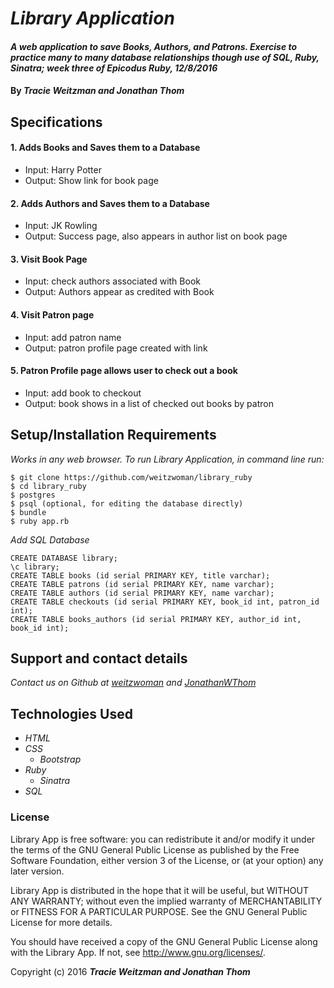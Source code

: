 # _Library Application_

#### _A web application to save Books, Authors, and Patrons. Exercise to practice many to many database relationships though use of SQL, Ruby, Sinatra; week three of Epicodus Ruby, 12/8/2016_

#### By _**Tracie Weitzman and Jonathan Thom**_

## Specifications

#### 1. Adds Books and Saves them to a Database
* Input: Harry Potter
* Output: Show link for book page

#### 2. Adds Authors and Saves them to a Database
* Input: JK Rowling
* Output: Success page, also appears in author list on book page

#### 3. Visit Book Page
* Input: check authors associated with Book
* Output: Authors appear as credited with Book

#### 4. Visit Patron page
* Input: add patron name
* Output: patron profile page created with link

#### 5. Patron Profile page allows user to check out a book
* Input: add book to checkout
* Output: book shows in a list of checked out books by patron

## Setup/Installation Requirements

_Works in any web browser. To run Library Application, in command line run:_

```
$ git clone https://github.com/weitzwoman/library_ruby
$ cd library_ruby
$ postgres
$ psql (optional, for editing the database directly)
$ bundle
$ ruby app.rb
```

_Add SQL Database_

```
CREATE DATABASE library;
\c library;
CREATE TABLE books (id serial PRIMARY KEY, title varchar);
CREATE TABLE patrons (id serial PRIMARY KEY, name varchar);
CREATE TABLE authors (id serial PRIMARY KEY, name varchar);
CREATE TABLE checkouts (id serial PRIMARY KEY, book_id int, patron_id int);
CREATE TABLE books_authors (id serial PRIMARY KEY, author_id int, book_id int);
```

## Support and contact details

_Contact us on Github at [weitzwoman](https://github.com/weitzwoman) and [JonathanWThom](https://github.com/JonathanWThom)_

## Technologies Used

* _HTML_
* _CSS_
  * _Bootstrap_
* _Ruby_
  * _Sinatra_
* _SQL_


### License

Library App is free software: you can redistribute it and/or modify it under the terms of the GNU General Public License as published by the Free Software Foundation, either version 3 of the License, or (at your option) any later version.

Library App is distributed in the hope that it will be useful, but WITHOUT ANY WARRANTY; without even the implied warranty of MERCHANTABILITY or FITNESS FOR A PARTICULAR PURPOSE. See the GNU General Public License for more details.

You should have received a copy of the GNU General Public License along with the Library App. If not, see http://www.gnu.org/licenses/.

Copyright (c) 2016 **_Tracie Weitzman and Jonathan Thom_**

